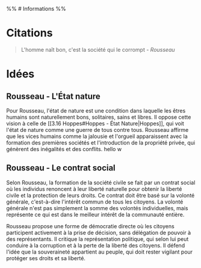 %% # Informations %%



# Citations
> L'homme naît bon, c'est la société qui le corrompt - _Rousseau_



# Idées

## Rousseau - L'État nature
Pour Rousseau, l'état de nature est une condition dans laquelle les êtres humains sont naturellement bons, solitaires, sains et libres. Il oppose cette vision à celle de [[3.16 Hoppes#Hoppes - État Nature|Hoppes]], qui voit l'état de nature comme une guerre de tous contre tous. Rousseau affirme que les vices humains comme la jalousie et l'orgueil apparaissent avec la formation des premières sociétés et l'introduction de la propriété privée, qui génèrent des inégalités et des conflits​.
hello w


## Rousseau - Le contrat social
Selon Rousseau, la formation de la société civile se fait par un contrat social où les individus renoncent à leur liberté naturelle pour obtenir la liberté civile et la protection de leurs droits. Ce contrat doit être basé sur la volonté générale, c'est-à-dire l'intérêt commun de tous les citoyens. La volonté générale n'est pas simplement la somme des volontés individuelles, mais représente ce qui est dans le meilleur intérêt de la communauté entière​. 

Rousseau propose une forme de démocratie directe où les citoyens participent activement à la prise de décision, sans délégation de pouvoir à des représentants. Il critique la représentation politique, qui selon lui peut conduire à la corruption et à la perte de la liberté des citoyens. Il défend l'idée que la souveraineté appartient au peuple, qui doit rester vigilant pour protéger ses droits et sa liberté​.
